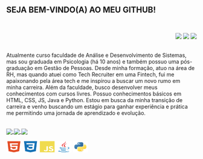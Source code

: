 ## SEJA BEM-VINDO(A) AO MEU GITHUB!


<div> 
 <br><p align="right">
 <a href="https://discord.gg/izabelacomz#0" target="_blank"><img src="https://img.shields.io/badge/Discord-7289DA?style=for-the-badge&logo=discord&logoColor=white" target="_blank"></a> 
  <a href = "mailto:belaemidiogithub@gmail.com"><img src="https://img.shields.io/badge/-Gmail-%23333?style=for-the-badge&logo=gmail&logoColor=white" target="_blank"></a>
  <a href="https://www.linkedin.com/in/izabelaemidio" target="_blank"><img src="https://img.shields.io/badge/-LinkedIn-%230077B5?style=for-the-badge&logo=linkedin&logoColor=white" target="_blank"></a> 
</p>
</div>

 <br>Atualmente curso faculdade de Análise e Desenvolvimento de Sistemas, mas sou graduada em Psicologia (há 10 anos) e também possuo uma pós-graduação em Gestão de Pessoas. Desde minha formação, atuo na área de RH, mas quando atuei como Tech Recruiter em uma Fintech, fui me apaixonando pela área tech e me inspirou a buscar um novo rumo em minha carreira. Além da faculdade, busco desenvolver meus conhecimentos com cursos livres. Possuo conhecimentos básicos em HTML, CSS, JS, Java e Python. Estou em busca da minha transição de carreira e venho buscando um estágio para ganhar experiência e prática me permitindo uma jornada de aprendizado e evolução.

<br>
<div>
<a href="https://github.com/belaemidio">
  <img align="center" src="https://github-readme-stats.vercel.app/api?username=belaemidio&theme=dracula&show_icons=true&hide_border=false&count_private=true" />
</a>
<a href="https://github.com/belaemidio">
 <img align="center" src="https://github-readme-streak-stats.herokuapp.com/?user=belaemidio&theme=dracula&hide_border=false"/>
</a>
<a href="https://github.com/belaemidio">
 <img height="140em" align="center" src="https://github-readme-stats.vercel.app/api/top-langs/?username=belaemidio&theme=dracula&show_icons=true&hide_border=false&layout=compact"/>
</a>
</div>

<div style="display: inline_block"><br>
  <img align="center" alt="Bela-HTML" height="30" width="40" src="https://raw.githubusercontent.com/devicons/devicon/master/icons/html5/html5-plain.svg"> 
  <img align="center" alt="Bela-CSS" height="30" width="40" src="https://raw.githubusercontent.com/devicons/devicon/master/icons/css3/css3-plain.svg">
  <img align="center" alt="Bela-Js" height="30" width="40" src="https://raw.githubusercontent.com/devicons/devicon/master/icons/javascript/javascript-plain.svg">
  <img align="center" alt="Bela-Java" height="30" width="40" src="https://raw.githubusercontent.com/devicons/devicon/master/icons/java/java-original.svg">
  <img align="center" alt="Bela-Python" height="30" width="40" src="https://raw.githubusercontent.com/devicons/devicon/master/icons/python/python-original.svg">
  
</div>
  
